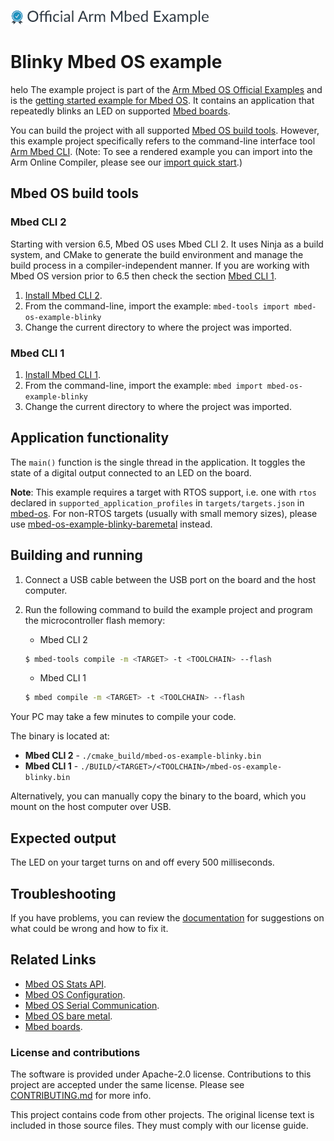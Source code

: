 ![](./resources/official_armmbed_example_badge.png)
# Blinky Mbed OS example
helo
The example project is part of the [Arm Mbed OS Official Examples](https://os.mbed.com/code/) and is the [getting started example for Mbed OS](https://os.mbed.com/docs/mbed-os/latest/quick-start/index.html). It contains an application that repeatedly blinks an LED on supported [Mbed boards](https://os.mbed.com/platforms/).

You can build the project with all supported [Mbed OS build tools](https://os.mbed.com/docs/mbed-os/latest/tools/index.html). However, this example project specifically refers to the command-line interface tool [Arm Mbed CLI](https://github.com/ARMmbed/mbed-cli#installing-mbed-cli).
(Note: To see a rendered example you can import into the Arm Online Compiler, please see our [import quick start](https://os.mbed.com/docs/mbed-os/latest/quick-start/online-with-the-online-compiler.html#importing-the-code).)

## Mbed OS build tools

### Mbed CLI 2
Starting with version 6.5, Mbed OS uses Mbed CLI 2. It uses Ninja as a build system, and CMake to generate the build environment and manage the build process in a compiler-independent manner. If you are working with Mbed OS version prior to 6.5 then check the section [Mbed CLI 1](#mbed-cli-1).
1. [Install Mbed CLI 2](https://os.mbed.com/docs/mbed-os/latest/build-tools/install-or-upgrade.html).
1. From the command-line, import the example: `mbed-tools import mbed-os-example-blinky`
1. Change the current directory to where the project was imported.

### Mbed CLI 1
1. [Install Mbed CLI 1](https://os.mbed.com/docs/mbed-os/latest/quick-start/offline-with-mbed-cli.html).
1. From the command-line, import the example: `mbed import mbed-os-example-blinky`
1. Change the current directory to where the project was imported.

## Application functionality

The `main()` function is the single thread in the application. It toggles the state of a digital output connected to an LED on the board.

**Note**: This example requires a target with RTOS support, i.e. one with `rtos` declared in `supported_application_profiles` in `targets/targets.json` in [mbed-os](https://github.com/ARMmbed/mbed-os). For non-RTOS targets (usually with small memory sizes), please use [mbed-os-example-blinky-baremetal](https://github.com/ARMmbed/mbed-os-example-blinky-baremetal) instead.

## Building and running

1. Connect a USB cable between the USB port on the board and the host computer.
1. Run the following command to build the example project and program the microcontroller flash memory:

    * Mbed CLI 2

    ```bash
    $ mbed-tools compile -m <TARGET> -t <TOOLCHAIN> --flash
    ```

    * Mbed CLI 1

    ```bash
    $ mbed compile -m <TARGET> -t <TOOLCHAIN> --flash
    ```

Your PC may take a few minutes to compile your code.

The binary is located at:
* **Mbed CLI 2** - `./cmake_build/mbed-os-example-blinky.bin`</br>
* **Mbed CLI 1** - `./BUILD/<TARGET>/<TOOLCHAIN>/mbed-os-example-blinky.bin`

Alternatively, you can manually copy the binary to the board, which you mount on the host computer over USB.

## Expected output
The LED on your target turns on and off every 500 milliseconds.


## Troubleshooting
If you have problems, you can review the [documentation](https://os.mbed.com/docs/latest/tutorials/debugging.html) for suggestions on what could be wrong and how to fix it.

## Related Links

* [Mbed OS Stats API](https://os.mbed.com/docs/latest/apis/mbed-statistics.html).
* [Mbed OS Configuration](https://os.mbed.com/docs/latest/reference/configuration.html).
* [Mbed OS Serial Communication](https://os.mbed.com/docs/latest/tutorials/serial-communication.html).
* [Mbed OS bare metal](https://os.mbed.com/docs/mbed-os/latest/reference/mbed-os-bare-metal.html).
* [Mbed boards](https://os.mbed.com/platforms/).

### License and contributions

The software is provided under Apache-2.0 license. Contributions to this project are accepted under the same license. Please see [CONTRIBUTING.md](./CONTRIBUTING.md) for more info.

This project contains code from other projects. The original license text is included in those source files. They must comply with our license guide.
